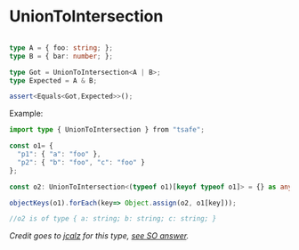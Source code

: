 # UnionToIntersection

```typescript

type A = { foo: string; };
type B = { bar: number; };

type Got = UnionToIntersection<A | B>;
type Expected = A & B;

assert<Equals<Got,Expected>>();
```

Example:

```typescript
import type { UnionToIntersection } from "tsafe";

const o1= {
  "p1": { "a": "foo" },
  "p2": { "b": "foo", "c": "foo" }
};

const o2: UnionToIntersection<(typeof o1)[keyof typeof o1]> = {} as any;

objectKeys(o1).forEach(key=> Object.assign(o2, o1[key]));

//o2 is of type { a: string; b: string; c: string; }
```

_Credit goes to_ [_jcalz_](https://stackoverflow.com/users/2887218/jcalz) _for this type,_ [_see SO answer_](https://stackoverflow.com/a/50375286/3731798)_._
